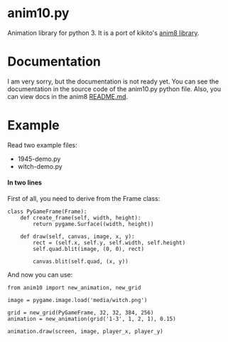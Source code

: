 anim10.py
=========

Animation library for python 3. It is a port of kikito's
[anim8 library](https://github.com/kikito/anim8).

Documentation
=============
I am very sorry, but the documentation is not ready yet. You can see
the documentation in the source code of the anim10.py python file.
Also, you can view docs in the anim8
[README.md](https://github.com/kikito/anim8/blob/master/README.md).

Example
=======
Read two example files:
* 1945-demo.py
* witch-demo.py

#### In two lines

First of all, you need to derive from the Frame class:
```
class PyGameFrame(Frame):
    def create_frame(self, width, height):
        return pygame.Surface((width, height))

    def draw(self, canvas, image, x, y):
        rect = (self.x, self.y, self.width, self.height)
        self.quad.blit(image, (0, 0), rect)

        canvas.blit(self.quad, (x, y))
```

And now you can use:
```
from anim10 import new_animation, new_grid

image = pygame.image.load('media/witch.png')

grid = new_grid(PyGameFrame, 32, 32, 384, 256)
animation = new_animation(grid('1-3', 1, 2, 1), 0.15)

animation.draw(screen, image, player_x, player_y)
```
